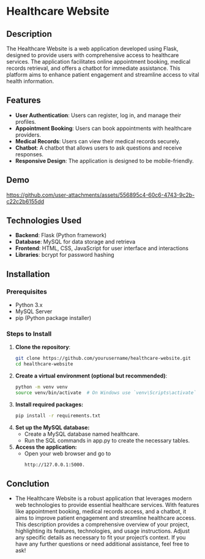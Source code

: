 # Healthcare Website

## Description

The Healthcare Website is a web application developed using Flask, designed to provide users with comprehensive access to healthcare services. The application facilitates online appointment booking, medical records retrieval, and offers a chatbot for immediate assistance. This platform aims to enhance patient engagement and streamline access to vital health information.

## Features

- **User Authentication**: Users can register, log in, and manage their profiles.
- **Appointment Booking**: Users can book appointments with healthcare providers.
- **Medical Records**: Users can view their medical records securely.
- **Chatbot**: A chatbot that allows users to ask questions and receive responses.
- **Responsive Design**: The application is designed to be mobile-friendly.

## Demo

https://github.com/user-attachments/assets/556895c4-60c6-4743-9c2b-c22c2b6155dd


## Technologies Used

- **Backend**: Flask (Python framework)
- **Database**: MySQL for data storage and retrieva
- **Frontend**: HTML, CSS, JavaScript for user interface and interactions
- **Libraries**: bcrypt for password hashing

## Installation

### Prerequisites

- Python 3.x
- MySQL Server
- pip (Python package installer)

### Steps to Install

1. **Clone the repository**:
   ```bash
   git clone https://github.com/yourusername/healthcare-website.git
   cd healthcare-website
   ```
2. **Create a virtual environment (optional but recommended)**:
   ```bash
   python -m venv venv
   source venv/bin/activate  # On Windows use `venv\Scripts\activate`
   ```
3. **Install required packages:**
   ```bash
   pip install -r requirements.txt
   ```
4. **Set up the MySQL database:**
   - Create a MySQL database named healthcare.
   - Run the SQL commands in app.py to create the necessary tables.
5. **Access the application:**
   - Open your web browser and go to 
      ```bash 
      http://127.0.0.1:5000.
      ```
## Conclution
- The Healthcare Website is a robust application that leverages modern web technologies to provide essential healthcare services. With features like appointment booking, medical records access, and a chatbot, it aims to improve patient engagement and streamline healthcare access. This description provides a comprehensive overview of your project, highlighting its features, technologies, and usage instructions. Adjust any specific details as necessary to fit your project’s context. If you have any further questions or need additional assistance, feel free to ask!
